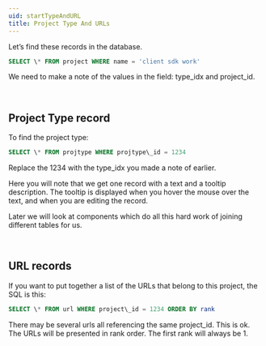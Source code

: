 ```yaml
---
uid: startTypeAndURL
title: Project Type And URLs
---
```

<properties 
SortOrder="3"
/>

Let’s find these records in the database.

```SQL
SELECT \* FROM project WHERE name = 'client sdk work'
```

We need to make a note of the values in the field: type\_idx and project\_id.

 

Project Type record
-------------------

To find the project type:

```SQL
SELECT \* FROM projtype WHERE projtype\_id = 1234
```

Replace the 1234 with the type\_idx you made a note of earlier.

Here you will note that we get one record with a text and a tooltip description. The tooltip is displayed when you hover the mouse over the text, and when you are editing the record.

Later we will look at components which do all this hard work of joining different tables for us.

 

URL records
-----------

If you want to put together a list of the URLs that belong to this project, the SQL is this:

```SQL
SELECT \* FROM url WHERE project\_id = 1234 ORDER BY rank
```

There may be several urls all referencing the same project\_id. This is ok. The URLs will be presented in rank order. The first rank will always be 1.